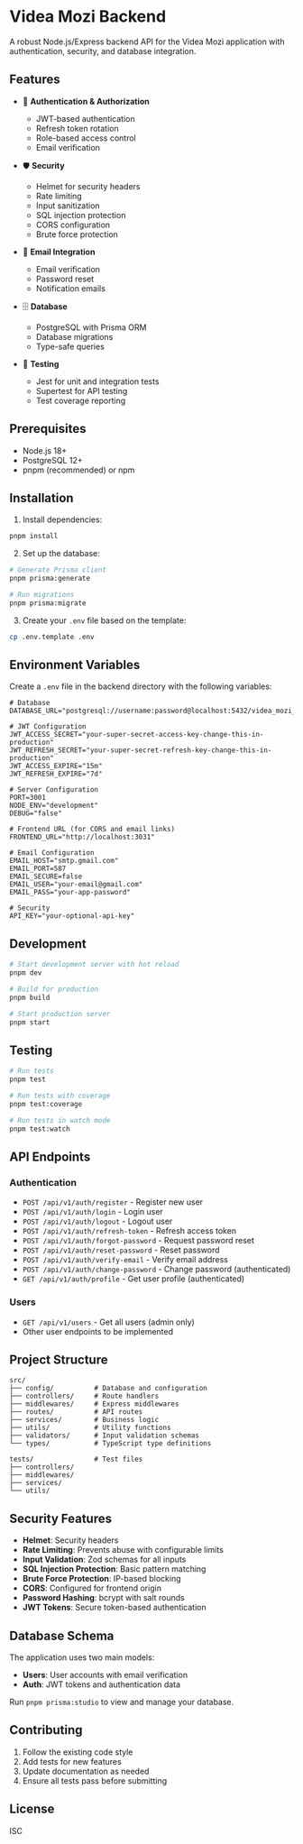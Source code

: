 # Videa Mozi Backend

A robust Node.js/Express backend API for the Videa Mozi application with authentication, security, and database integration.

## Features

- 🔐 **Authentication & Authorization**
  - JWT-based authentication
  - Refresh token rotation
  - Role-based access control
  - Email verification

- 🛡️ **Security**
  - Helmet for security headers
  - Rate limiting
  - Input sanitization
  - SQL injection protection
  - CORS configuration
  - Brute force protection

- 📧 **Email Integration**
  - Email verification
  - Password reset
  - Notification emails

- 🗄️ **Database**
  - PostgreSQL with Prisma ORM
  - Database migrations
  - Type-safe queries

- 🧪 **Testing**
  - Jest for unit and integration tests
  - Supertest for API testing
  - Test coverage reporting

## Prerequisites

- Node.js 18+
- PostgreSQL 12+
- pnpm (recommended) or npm

## Installation

1. Install dependencies:

```bash
pnpm install
```

2. Set up the database:

```bash
# Generate Prisma client
pnpm prisma:generate

# Run migrations
pnpm prisma:migrate
```

3. Create your `.env` file based on the template:

```bash
cp .env.template .env
```

## Environment Variables

Create a `.env` file in the backend directory with the following variables:

```env
# Database
DATABASE_URL="postgresql://username:password@localhost:5432/videa_mozi_db"

# JWT Configuration
JWT_ACCESS_SECRET="your-super-secret-access-key-change-this-in-production"
JWT_REFRESH_SECRET="your-super-secret-refresh-key-change-this-in-production"
JWT_ACCESS_EXPIRE="15m"
JWT_REFRESH_EXPIRE="7d"

# Server Configuration
PORT=3001
NODE_ENV="development"
DEBUG="false"

# Frontend URL (for CORS and email links)
FRONTEND_URL="http://localhost:3031"

# Email Configuration
EMAIL_HOST="smtp.gmail.com"
EMAIL_PORT=587
EMAIL_SECURE=false
EMAIL_USER="your-email@gmail.com"
EMAIL_PASS="your-app-password"

# Security
API_KEY="your-optional-api-key"
```

## Development

```bash
# Start development server with hot reload
pnpm dev

# Build for production
pnpm build

# Start production server
pnpm start
```

## Testing

```bash
# Run tests
pnpm test

# Run tests with coverage
pnpm test:coverage

# Run tests in watch mode
pnpm test:watch
```

## API Endpoints

### Authentication

- `POST /api/v1/auth/register` - Register new user
- `POST /api/v1/auth/login` - Login user
- `POST /api/v1/auth/logout` - Logout user
- `POST /api/v1/auth/refresh-token` - Refresh access token
- `POST /api/v1/auth/forgot-password` - Request password reset
- `POST /api/v1/auth/reset-password` - Reset password
- `POST /api/v1/auth/verify-email` - Verify email address
- `POST /api/v1/auth/change-password` - Change password (authenticated)
- `GET /api/v1/auth/profile` - Get user profile (authenticated)

### Users

- `GET /api/v1/users` - Get all users (admin only)
- Other user endpoints to be implemented

## Project Structure

```
src/
├── config/          # Database and configuration
├── controllers/     # Route handlers
├── middlewares/     # Express middlewares
├── routes/          # API routes
├── services/        # Business logic
├── utils/           # Utility functions
├── validators/      # Input validation schemas
└── types/           # TypeScript type definitions

tests/               # Test files
├── controllers/
├── middlewares/
├── services/
└── utils/
```

## Security Features

- **Helmet**: Security headers
- **Rate Limiting**: Prevents abuse with configurable limits
- **Input Validation**: Zod schemas for all inputs
- **SQL Injection Protection**: Basic pattern matching
- **Brute Force Protection**: IP-based blocking
- **CORS**: Configured for frontend origin
- **Password Hashing**: bcrypt with salt rounds
- **JWT Tokens**: Secure token-based authentication

## Database Schema

The application uses two main models:

- **Users**: User accounts with email verification
- **Auth**: JWT tokens and authentication data

Run `pnpm prisma:studio` to view and manage your database.

## Contributing

1. Follow the existing code style
2. Add tests for new features
3. Update documentation as needed
4. Ensure all tests pass before submitting

## License

ISC

